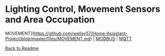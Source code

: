 # Lighting Control, Movement Sensors and Area Occupation

MOVEMENT](https://github.com/wellsy57/Home-Assistant-Project/blob/master/files/MOVEMENT.md) | 
[MODBUS](https://github.com/wellsy57/Home-Assistant-Project/blob/master/filyes/MODBUS.md) | [MQTT](https://github.com/wellsy57/Home-Assistant-Project/blob/master/files/MQTT.md)


[Back to Readme](https://github.com/wellsy57/Home-Assistant-Project/blob/master/README.md)
